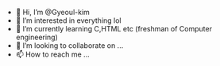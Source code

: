 - 👋 Hi, I’m @Gyeoul-kim
- 👀 I’m interested in everything lol
- 🌱 I’m currently learning C,HTML etc (freshman of Computer engineering)
- 💞️ I’m looking to collaborate on ...
- 📫 How to reach me ...

<!---
Gyeoul-kim/Gyeoul-kim is a ✨ special ✨ repository because its `README.md` (this file) appears on your GitHub profile.
You can click the Preview link to take a look at your changes.
--->
